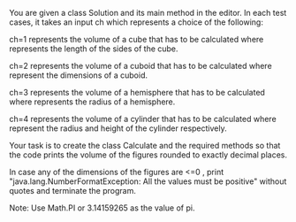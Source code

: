 You are given a class Solution and its main method in the editor. In each test cases, it takes an input ch which represents a choice of the following:

 ch=1 represents the volume of a cube that has to be calculated where  represents the length of the sides of the cube.

 ch=2 represents the volume of a cuboid that has to be calculated where  represent the dimensions of a cuboid.

 ch=3 represents the volume of a hemisphere that has to be calculated where  represents the radius of a hemisphere.

 ch=4 represents the volume of a cylinder that has to be calculated where  represent the radius and height of the cylinder respectively.

Your task is to create the class Calculate and the required methods so that the code prints the volume of the figures rounded to exactly  decimal places.

In case any of the dimensions of the figures are <=0 , print "java.lang.NumberFormatException: All the values must be positive" without quotes and terminate the program.

Note: Use Math.PI or 3.14159265 as the value of pi.
